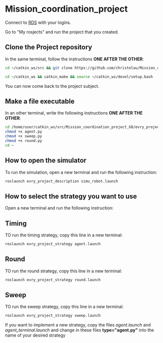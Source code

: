 # Mission_coordination_project

Connect to [RDS](https://app.theconstructsim.com/#/) with your logins.

Go to "My rosjects" and run the project that you created.

## Clone the Project repository
In the same terminal, follow the instructions **ONE AFTER THE OTHER**:

```bash
cd ~/catkin_ws/src && git clone https://github.com/christolau/Mission_coordination_project_G8.git

cd ~/catkin_ws && catkin_make && source ~/catkin_ws/devel/setup.bash
```

You can now come back to the project subject.

## Make a file executable
In an other terminal, write the following instructions **ONE AFTER THE OTHER**:

```bash
cd /home/user/catkin_ws/src/Mission_coordination_project_G8/evry_project_strategy/nodes
chmod +x agent.py
chmod +x sweep.py
chmod +x round.py
cd ~
```


## How to open the simulator
To	run	the	simulation,	open	a	new	terminal	and	run	the	following	instruction:

```bash
roslaunch evry_project_description simu_robot.launch
```

## How to select the strategy you want to use
Open a new terminal and run the following instruction:

## Timing
TO run the timing strategy, copy this line in a new terminal:
```bash
roslaunch evry_project_strategy agent.launch
```
## Round
TO run the round strategy, copy this line in a new terminal:
```bash
roslaunch evry_project_strategy round.launch
```
## Sweep
TO run the sweep strategy, copy this line in a new terminal:
```bash
roslaunch evry_project_strategy sweep.launch
```

If you want to implement a new strategy, copy the files _agent.launch_ and _agent_terminal.launch_ and change in these files **type="agent.py"** into the name of your desired strategy 
